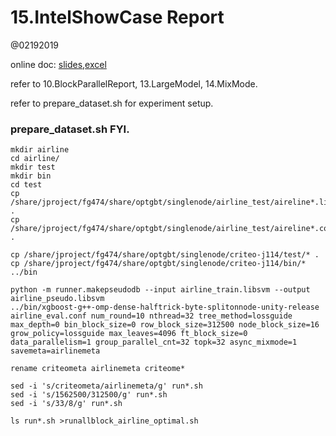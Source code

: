 15.IntelShowCase Report
=================================

@02192019

online doc: [slides](https://docs.google.com/presentation/d/1axUXlZLYbU5GlBKtSU6tXKU4dYmeNY4G6_l69PSBeY4/edit?usp=sharing),[excel](https://docs.google.com/spreadsheets/d/1fXuOosOX9SOYWB6_n58cA3IPhIhoRQwO2VOzbryP_7M/edit?usp=sharing)


refer to 10.BlockParallelReport, 13.LargeModel, 14.MixMode.

refer to prepare_dataset.sh for experiment setup.

### prepare_dataset.sh FYI.

```
mkdir airline
cd airline/
mkdir test
mkdir bin
cd test
cp /share/jproject/fg474/share/optgbt/singlenode/airline_test/aireline*.libsvm .
cp /share/jproject/fg474/share/optgbt/singlenode/airline_test/aireline*.conf .

cp /share/jproject/fg474/share/optgbt/singlenode/criteo-j114/test/* .
cp /share/jproject/fg474/share/optgbt/singlenode/criteo-j114/bin/* ../bin

python -m runner.makepseudodb --input airline_train.libsvm --output airline_pseudo.libsvm
../bin/xgboost-g++-omp-dense-halftrick-byte-splitonnode-unity-release airline_eval.conf num_round=10 nthread=32 tree_method=lossguide max_depth=0 bin_block_size=0 row_block_size=312500 node_block_size=16 grow_policy=lossguide max_leaves=4096 ft_block_size=0 data_parallelism=1 group_parallel_cnt=32 topk=32 async_mixmode=1 savemeta=airlinemeta

rename criteometa airlinemeta criteome*

sed -i 's/criteometa/airlinemeta/g' run*.sh
sed -i 's/1562500/312500/g' run*.sh
sed -i 's/33/8/g' run*.sh

ls run*.sh >runallblock_airline_optimal.sh

```







